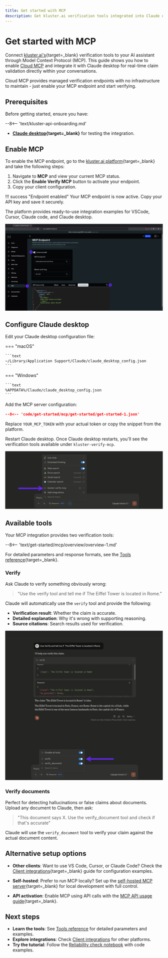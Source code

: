 ```yaml
---
title: Get started with MCP
description: Get kluster.ai verification tools integrated into Claude desktop in five minutes using Cloud MCP. No setup required, just enable and connect.
---
```


# Get started with MCP

Connect [kluster.ai's](https://www.kluster.ai/){target=\_blank} verification tools to your AI assistant through Model Context Protocol (MCP). This guide shows you how to enable [Cloud MCP](/get-started/mcp/cloud/platform/) and integrate it with Claude desktop for real-time claim validation directly within your conversations.

Cloud MCP provides managed verification endpoints with no infrastructure to maintain - just enable your MCP endpoint and start verifying.

## Prerequisites

Before getting started, ensure you have:

--8<-- 'text/kluster-api-onboarding.md'
- **[Claude desktop](https://claude.ai/download){target=\_blank}** for testing the integration.

## Enable MCP 

To enable the MCP endpoint, go to the [kluster.ai platform](https://platform.kluster.ai){target=\_blank} and take the following steps:

1. Navigate to **MCP** and view your current MCP status.
2. Click the **Enable Verify MCP** button to activate your endpoint.
3. Copy your client configuration.

!!! success "Endpoint enabled"
    Your MCP endpoint is now active. Copy your API key and save it securely.
    
The platform provides ready-to-use integration examples for VSCode, Cursor, Claude code, and Claude desktop.

![MCP kluster.ai platform](/images/get-started/mcp/cloud/platform/platform-1.webp)

## Configure Claude desktop

Edit your Claude desktop configuration file:

=== "macOS"

    ```text
    ~/Library/Application Support/Claude/claude_desktop_config.json
    ```

=== "Windows"

    ```text
    %APPDATA%/Claude/claude_desktop_config.json
    ```

Add the MCP server configuration:

```json
--8<-- 'code/get-started/mcp/get-started/get-started-1.json'
```

Replace `YOUR_MCP_TOKEN` with your actual token or copy the snippet from the platform.

Restart Claude desktop. Once Claude desktop restarts, you'll see the verification tools available under `kluster-verify-mcp`.

![List tools on Claude desktop](/images/get-started/mcp/get-started/get-started-1.webp)

## Available tools

Your MCP integration provides two verification tools:

--8<-- 'text/get-started/mcp/overview/overview-1.md'

For detailed parameters and response formats, see the [Tools reference](/get-started/mcp/tools/){target=\_blank}.

### Verify

Ask Claude to verify something obviously wrong:

> "Use the verify tool and tell me if The Eiffel Tower is located in Rome."

Claude will automatically use the `verify` tool and provide the following:

- **Verification result**: Whether the claim is accurate.
- **Detailed explanation**: Why it's wrong with supporting reasoning.
- **Source citations**: Search results used for verification.

![Verify MCP tool demo](/images/get-started/mcp/get-started/get-started-2.webp)

### Verify documents

Perfect for detecting hallucinations or false claims about documents. Upload any document to Claude, then ask:

> "This document says X. Use the verify_document tool and check if that's accurate"

Claude will use the `verify_document` tool to verify your claim against the actual document content.

## Alternative setup options

- **Other clients**: Want to use VS Code, Cursor, or Claude Code? Check the [Client integrations](/get-started/mcp/integrations/){target=\_blank} guide for configuration examples.

- **Self-hosted**: Prefer to run MCP locally? Set up the [self-hosted MCP server](/get-started/mcp/self-hosted/){target=\_blank} for local development with full control.

- **API activation**: Enable MCP using API calls with the [MCP API usage guide](/get-started/mcp/cloud/api/){target=\_blank}.

## Next steps

- **Learn the tools**: See [Tools reference](/get-started/mcp/tools/) for detailed parameters and examples.
- **Explore integrations**: Check [Client integrations](/get-started/mcp/integrations/) for other platforms.
- **Try the tutorial**: Follow the [Reliability check notebook](/tutorials/klusterai-api/reliability-check/) with code examples.